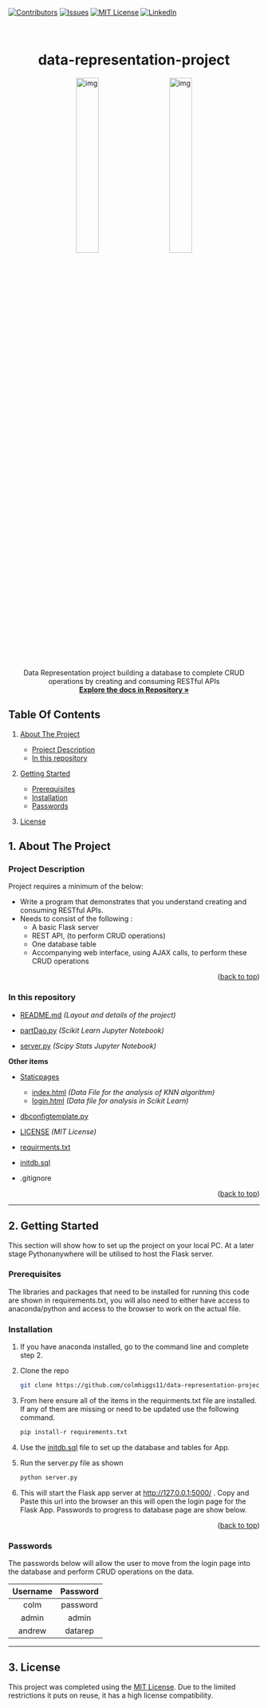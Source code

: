 <div id="top"></div>

<!-- PROJECT SHIELDS -->
[![Contributors][contributors-shield]][contributors-url]
[![Issues][issues-shield]][issues-url]
[![MIT License][license-shield]][license-url]
[![LinkedIn][linkedin-shield]][linkedin-url]

<!-- PROJECT LOGO -->
<br />
<div align="center">
  <a href="https://github.com/colmhiggs11/Machine_Learning_21_CH">
  
  </a>

<h1 align="center">data-representation-project </h1>

  <img alt="img" src="https://miro.medium.com/max/792/1*lJ32Bl-lHWmNMUSiSq17gQ.png" width="30%">
&nbsp; &nbsp; &nbsp; &nbsp;
  <img alt="img" src="https://devopedia.org/images/article/140/9072.1547744489.png" width="30%">
</p>

<p align="center">
     Data Representation project building a database to complete CRUD operations by creating and consuming RESTful APIs
    <br />
    <a href="https://github.com/colmhiggs11/Machine_Learning_21_CH"><strong>Explore the docs in Repository »</strong></a>
    <br />

</div>



<!-- TABLE OF CONTENTS -->
## Table Of Contents

1. <a href="#1-about-the-project">About The Project</a>
    - <a href="#project-description">Project Description</a>
    - <a href="#in-this-repository">In this repository</a>
2. <a href="#2-getting-started">Getting Started</a>
    - <a href="#prerequisites">Prerequisites</a>
    - <a href="#installation">Installation</a>
    - <a href="#passwords">Passwords</a>

3. <a href="#6-license">License</a>

<!-- ABOUT THE PROJECT -->
## 1. About The Project

### Project Description
Project requires a minimum of the below:
- Write a program that demonstrates that you understand creating and consuming RESTful APIs.
- Needs to consist of the following :
  - A basic Flask server
  - REST API, (to perform CRUD operations)
  - One database table
  - Accompanying web interface, using AJAX calls, to perform these CRUD operations

<p align="right">(<a href="#top">back to top</a>)</p>

### In this repository

* [README.md](https://github.com/colmhiggs11/data-representation-project/blob/main/README.md) *(Layout and details of the project)*
* [partDao.py](https://github.com/colmhiggs11/data-representation-project/blob/main/partDao.py) *(Scikit Learn Jupyter Notebook)*

* [server.py](https://github.com/colmhiggs11/data-representation-project/blob/main/server.py)  *(Scipy Stats Jupyter Notebook)*

**Other items**
* [Staticpages](https://github.com/colmhiggs11/data-representation-project/tree/main/Staticpages)
    * [index.html](https://github.com/colmhiggs11/data-representation-project/blob/main/Staticpages/index.html) *(Data File for the analysis of KNN algorithm)*
    * [login.html](https://github.com/colmhiggs11/data-representation-project/blob/main/Staticpages/login.html) *(Data file for analysis in Scikit Learn)*

* [dbconfigtemplate.py](https://github.com/colmhiggs11/data-representation-project/blob/main/dbconfigtemplate.py)
* [LICENSE](https://github.com/colmhiggs11/data-representation-project/blob/main/LICENSE) *(MIT License)*    
* [requirments.txt](https://github.com/colmhiggs11/data-representation-project/blob/main/requirements.txt)
* [initdb.sql](https://github.com/colmhiggs11/data-representation-project/blob/main/initdb.sql)
* .gitignore
<p align="right">(<a href="#top">back to top</a>)</p>

***

<!-- GETTING STARTED -->
## 2. Getting Started

This section will show how to set up the project on your local PC. At a later stage Pythonanywhere will be utilised to host the Flask server.

### **Prerequisites**

The libraries and packages that need to be installed for running this code are shown in requirements.txt, you will also need to either have access to anaconda/python and access to the browser   to work on the actual file.


### **Installation**

1. If you have anaconda installed, go to the command line and complete step 2.

2. Clone the repo
   ```sh
   git clone https://github.com/colmhiggs11/data-representation-project
   ```
3.  From here ensure all of the items in the requirments.txt file are installed. If any of them are missing or need to be updated use the following command.
    ```sh
    pip install-r requirements.txt 
    ```
4. Use the [initdb.sql](https://github.com/colmhiggs11/data-representation-project/blob/main/initdb.sql) file to set up the database and tables for App.

4. Run the server.py file as shown
   ```sh
   python server.py 
   ```
4. This will start the Flask app server at http://127.0.0.1:5000/ . Copy and Paste this url into the browser an this will open the login page for the Flask App. Passwords to progress to database page are show below. 


<p align="right">(<a href="#top">back to top</a>)</p>

### **Passwords**
The passwords below will allow the user to move from the login page into the database and perform CRUD operations on the data.

|Username|Password|
|:-------------:|:-------------:|
|colm|password|   
|admin|admin|   
|andrew|datarep|   

---

## 3.  License
This project was completed using the [MIT License](https://opensource.org/licenses/MIT). Due to the limited restrictions it puts on reuse, it has a high license compatibility.

<!-- MARKDOWN LINKS & IMAGES -->
<!-- <https://www.markdownguide.org/basic-syntax/#reference-style-links -->
[contributors-shield]: https://img.shields.io/github/contributors/colmhiggs11/data-representation-project.svg?style=for-the-badge
[contributors-url]: https://github.com/colmhiggs11/data-representation-project/graphs/contributors
[issues-shield]: https://img.shields.io/github/issues/colmhiggs11/data-representation-project.svg?style=for-the-badge
[issues-url]: https://github.com/colmhiggs11/data-representation-project/issues
[license-shield]: https://img.shields.io/github/license/colmhiggs11/data-representation-project.svg?style=for-the-badge
[license-url]: https://github.com/colmhiggs11/data-representation-project/blob/main/LICENSE
[linkedin-shield]: https://img.shields.io/badge/-LinkedIn-black.svg?style=for-the-badge&logo=linkedin&colorB=006
[linkedin-url]: https://linkedin.com/in/colm-higgins-3a776711b
[linkedin-shield]: https://img.shields.io/badge/-LinkedIn-black.svg?style=for-the-badge&logo=linkedin&colorB=006
[linkedin-url]: https://linkedin.com/in/colm-higgins-3a776711b
[product-screenshot]: images/screenshot.png
